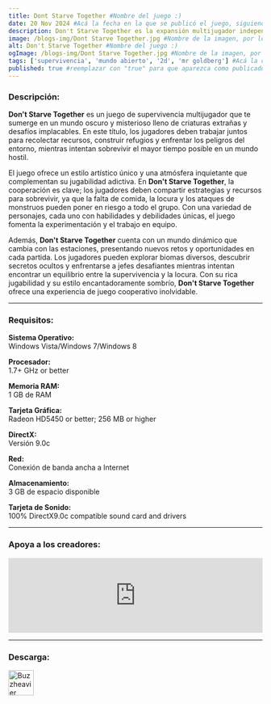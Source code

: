 ```yaml
---
title: Dont Starve Together #Nombre del juego :)
date: 20 Nov 2024 #Acá la fecha en la que se publicó el juego, siguiendo este formato: Dia "30", Mes "Oct", Año "2024" = como debe quedar: 30 Oct 2024
description: Don't Starve Together es la expansión multijugador independiente del juego de supervivencia sin límites Don't Starve. #Acá una mini descripción del juego
image: /blogs-img/Dont Starve Together.jpg #Nombre de la imagen, por lo general es exactamente el mismo nombre que el juego excluyendo lo ":" (Dos puntos)
alt: Don't Starve Together #Nombre del juego :)
ogImage: /blogs-img/Dont Starve Together.jpg #Nombre de la imagen, por lo general es exactamente el mismo nombre que el juego excluyendo lo ":" (Dos puntos)
tags: ['supervivencia', 'mundo abierto', '2d', 'mr goldberg'] #Acá la categoría o categorías del juego, si es más de una se coloca en este formato: ['categoría1', 'categoría2']
published: true #reemplazar con "true" para que aparezca como publicado
---
```


<!--En VSCode seleccionando una palabra, por ejemplo: "Don't Starve Together" y apretando Ctrl+F2 se seleccionan todas las palabras iguales-->

### Descripción:
**Don't Starve Together** es un juego de supervivencia multijugador que te sumerge en un mundo oscuro y misterioso lleno de criaturas extrañas y desafíos implacables. En este título, los jugadores deben trabajar juntos para recolectar recursos, construir refugios y enfrentar los peligros del entorno, mientras intentan sobrevivir el mayor tiempo posible en un mundo hostil.

El juego ofrece un estilo artístico único y una atmósfera inquietante que complementan su jugabilidad adictiva. En **Don't Starve Together**, la cooperación es clave; los jugadores deben compartir estrategias y recursos para sobrevivir, ya que la falta de comida, la locura y los ataques de monstruos pueden poner en riesgo a todo el grupo. Con una variedad de personajes, cada uno con habilidades y debilidades únicas, el juego fomenta la experimentación y el trabajo en equipo.

Además, **Don't Starve Together** cuenta con un mundo dinámico que cambia con las estaciones, presentando nuevos retos y oportunidades en cada partida. Los jugadores pueden explorar biomas diversos, descubrir secretos ocultos y enfrentarse a jefes desafiantes mientras intentan encontrar un equilibrio entre la supervivencia y la locura. Con su rica jugabilidad y su estilo encantadoramente sombrío, **Don't Starve Together** ofrece una experiencia de juego cooperativo inolvidable.

<!--Prompt para Chat-GPT: Hazme una descripción para el juego "Don't Starve Together" y cada que menciones "Don't Starve Together" ponlo en negrita -->

---

### Requisitos:
**Sistema Operativo:**  
Windows Vista/Windows 7/Windows 8

**Procesador:**  
 1.7+ GHz or better

**Memoria RAM:**  
1 GB de RAM

**Tarjeta Gráfica:**  
Radeon HD5450 or better; 256 MB or higher

**DirectX:**  
Versión 9.0c

**Red:**  
Conexión de banda ancha a Internet

**Almacenamiento:**  
3 GB de espacio disponible

**Tarjeta de Sonido:**  
100% DirectX9.0c compatible sound card and drivers

<!--Si falta o sobra un requisito se quita o se agrega manteniendo el mismo formato-->

---

### Apoya a los creadores:
<iframe src="https://store.steampowered.com/widget/322330/" frameborder="0" style="background-color: transparent; width: 100% !important; aspect-ratio: 646 / 190;"></iframe>

<!--Reemplazar los numeros (AppID) del juego (en este caso 2668510) por el numero (AppID) correspondiente con el juego a publicar-->
<!--El AppID se encuentra en la URL del Juego en Steam-->

---

### Descarga:

[<img src="https://gist.github.com/cxmeel/0dbc95191f239b631c3874f4ccf114e2/raw/download.svg" alt="Buzzheavier" height="50" />](https://buzzheavier.com/f/GX3FAytf0AA)

<!-- # se debe reemplazar por el link de descarga-->

<!--NOMBRE-DEL-SERVICIO se debe reemplazar por el servicio donde está subido el juego-->